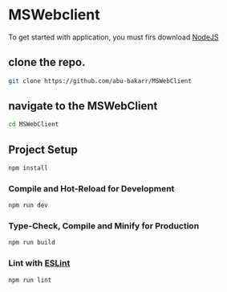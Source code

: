 # MSWebclient

To get started with application, you must firs download [NodeJS](https://nodejs.org/en)

## clone the repo.

```sh
git clone https://github.com/abu-bakarr/MSWebClient
```

## navigate to the MSWebClient

```sh
cd MSWebClient
```

## Project Setup

```sh
npm install
```

### Compile and Hot-Reload for Development

```sh
npm run dev
```

### Type-Check, Compile and Minify for Production

```sh
npm run build
```

### Lint with [ESLint](https://eslint.org/)

```sh
npm run lint
```
